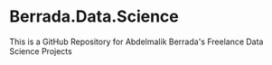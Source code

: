 # Berrada.Data.Science
This is a GitHub Repository for Abdelmalik Berrada's Freelance Data Science Projects
